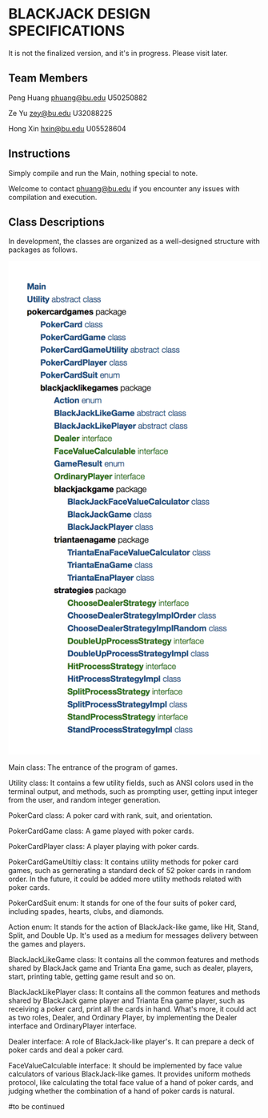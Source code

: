 # BLACKJACK DESIGN SPECIFICATIONS

It is not the finalized version, and it's in progress. Please visit later. 

## Team Members

Peng Huang phuang@bu.edu U50250882

Ze Yu zey@bu.edu U32088225

Hong Xin hxin@bu.edu U05528604



## Instructions

Simply compile and run the Main, nothing special to note. 

Welcome to contact [phuang@bu.edu](mailto:phuang@bu.edu) if you encounter any issues with compilation and execution.



## Class Descriptions

In development, the classes are organized as a well-designed structure with packages as follows. 

![structure](structure.png)



Main class: The entrance of the program of games. 

Utility class: It contains a few utility fields, such as ANSI colors used in the terminal output, and methods, such as prompting user, getting input integer from the user, and random integer generation.

PokerCard class: A poker card with rank, suit, and orientation. 

PokerCardGame class: A game played with poker cards. 

PokerCardPlayer class: A player playing with poker cards. 

PokerCardGameUtiltiy class: It contains utility methods for poker card games, such as gernerating a standard deck of 52 poker cards in random order. In the future, it could be added more utility methods related with poker cards. 

PokerCardSuit enum: It stands for one of the four suits of poker card, including spades, hearts, clubs, and diamonds.

Action enum: It stands for the action of BlackJack-like game, like Hit, Stand, Split, and Double Up. It's used as a medium for messages delivery between the games and players. 

BlackJackLikeGame class: It contains all the common features and methods shared by BlackJack game and Trianta Ena game, such as dealer, players, start, printing table, getting game result and so on. 

BlackJackLikePlayer class: It contains all the common features and methods shared by BlackJack game player and Trianta Ena game player, such as receiving a poker card, print all the cards in hand. What's more, it could act as two roles, Dealer, and Ordinary Player, by implementing the Dealer interface and OrdinaryPlayer interface. 

Dealer interface: A role of BlackJack-like player's. It can prepare a deck of poker cards and deal a poker card.

FaceValueCalculable interface: It should be implemented by face value calculators of various BlackJack-like games. It provides uniform motheds protocol, like calculating the total face value of a hand of poker cards, and judging whether the combination of a hand of poker cards is natural. 





#to be continued





































